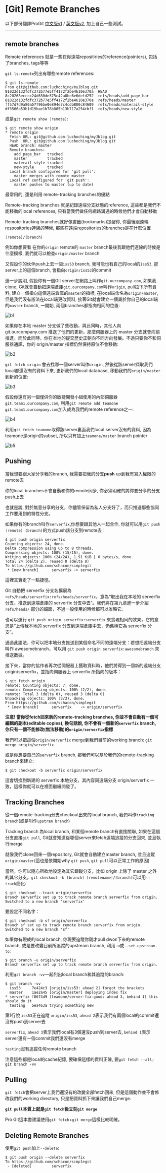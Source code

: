 # [Git] Remote Branches

以下部份翻譯ProGit [中文版v1](https://git-scm.com/book/zh-tw/v1/%E9%96%8B%E5%A7%8B) / [英文版v2](https://git-scm.com/book/en/v2), 加上自己一些測試。

-----------

## remote branches 

Remote references 就是一些在你遠端repositiries的reference(pointers), 包括了branches, tags等等

`git ls-remote`列出有哪些remote references: 

```
$ git ls-remote
From git@github.com:luchoching/myJblog.git
81022d132fdfc372b77e5ff4172f2be4610e370a  HEAD
8c20268ecccc24d630de375c42a8bc6e6defd252  refs/heads/add_page_bar
81022d132fdfc372b77e5ff4172f2be4610e370a  refs/heads/master
ff57d7d9a80a57f96be0e894e7c4cdb880c84609  refs/heads/materail-style
df3566a53b1d19bae1b78b865b13b717a254cbf1  refs/heads/new-style
```

或是`git remote show (remote)`: 

```
$ git remote show origin
* remote origin
  Fetch URL: git@github.com:luchoching/myJblog.git
  Push  URL: git@github.com:luchoching/myJblog.git
  HEAD branch: master
  Remote branches:
    add_page_bar   tracked
    master         tracked
    materail-style tracked
    new-style      tracked
  Local branch configured for 'git pull':
    master merges with remote master
  Local ref configured for 'git push':
    master pushes to master (up to date)
```

最常用的, 還是利用 remote-tracking branches的優點

Remote-tracking branches 就是紀錄遠端分支狀態的reference, 這些都是我們不能移動的local references, 只有當我們做任何網路溝通的時候他們才會自動移動

Remote-tracking branches就好像書籤(bookmarks)提醒你, 你最後跟遠端respositories連線的時候, 那些在遠端repositories的branches是在什麼位置

`(remote)/(branch)`

例如你想要看 在你的`origin` remote的 `master` branch最後我跟他們連線的時候是什麼模樣, 我們就可以檢查`origin/master` branch

又假設你的伙伴push上去一個`iss53` branch, 我可能也有自己的local的`iss53`, 那server上的這個branch, 會指向`origin/iss53`的commit

進一步說明, 假設你有一個Git server在網路上叫作`git.ourcompany.com`, 如果我clone, Git就會自動把遠端倉庫`git.ourcompany.com`叫作`origin`, pull拉下所有資料, 建立一個指向這個遠端倉庫的`master`的指標, 在local端命名為`origin/master`, 但是我們沒有辦法在local端更改資料, 
接著Git就會建立一個屬於你自己的local端的`master` branch, 一開始, 兩個branches都指向相同的位置: 

![b1](https://git-scm.com/book/en/v2/book/03-git-branching/images/remote-branches-1.png)

如果你在本地 master 分支做了些改動，與此同時，其他人向 git.ourcompany.com 推送了他們的更新，那麼伺服器上的 master 分支就會向前推進，而於此同時，你在本地的提交歷史正朝向不同方向發展。不過只要你不和伺服器通訊，你的 origin/master 指標仍然保持原位不會移動:

![b2](https://git-scm.com/book/en/v2/book/03-git-branching/images/remote-branches-2.png)

`git fetch origin` 會去找哪一個server叫作`origin`, 然後從該server擷取我們local都還沒有的資料下來, 更新我們的local database, 移動我們的`origin/master`到新的位置:

![b3](https://git-scm.com/book/en/v2/book/03-git-branching/images/remote-branches-3.png)

假設你還有另一個僅供你的敏捷開發小組使用的內部伺服器`git.team1.ourcompany.com`, 利用`git remote add teamone git.team1.ourcompany.com`加入成為我們的remote reference之一: 

![b4](https://git-scm.com/book/en/v2/book/03-git-branching/images/remote-branches-4.png)

利用`git fetch teamone`取得該server裏面我們local server沒有的資料, 因為teamone是origin的subset, 所以只有加上`teamone/master` branch pointer

![b5](https://git-scm.com/book/en/v2/book/03-git-branching/images/remote-branches-5.png)

## Pushing 

當我想要跟大家分享我的branch, 我需要把我的分支**push** up到我有寫入權限的remote去

你的local branches不會自動和你的remote同步, 你必須明確的將你要分享的分支 push上去

也就是說, 對於無意分享的分支，你儘管保留為私人分支好了，而只推送那些協同工作要用到的特性分支。 

如果你有的branch叫作`serverfix`,你想要跟其他人一起合作, 你就可以用`git push (remote) (branch)`的方式push該分支到remote去：

```
$ git push origin serverfix
Counting objects: 24, done.
Delta compression using up to 8 threads.
Compressing objects: 100% (15/15), done.
Writing objects: 100% (24/24), 1.91 KiB | 0 bytes/s, done.
Total 24 (delta 2), reused 0 (delta 0)
To https://github.com/schacon/simplegit
 * [new branch]      serverfix -> serverfix
```

這裡其實走了一點捷徑。

Git 自動把 serverfix 分支名擴展為 `refs/heads/serverfix:refs/heads/serverfix`，意為“取出我在本地的 serverfix 分支，推送到遠端倉庫的 serverfix 分支中去”。我們將在第九章進一步介紹 `refs/heads/` 部分的細節，不過一般使用的時候都可以省略它。

也可以運行 `git push origin serverfix:serverfix` 來實現相同的效果，它的意思是“上傳我本地的 serverfix 分支到遠端倉庫中去，仍舊稱它為 serverfix 分支”。

通過此語法，你可以把本地分支推送到某個命名不同的遠端分支：若想把遠端分支叫作 awesomebranch，可以用 `git push origin serverfix:awesomebranch` 來推送數據。


接下來，當你的協作者再次從伺服器上獲取資料時，他們將得到一個新的遠端分支 origin/serverfix，並指向伺服器上 serverfix 所指向的版本：

```
$ git fetch origin
remote: Counting objects: 7, done.
remote: Compressing objects: 100% (2/2), done.
remote: Total 3 (delta 0), reused 3 (delta 0)
Unpacking objects: 100% (3/3), done.
From https://github.com/schacon/simplegit
 * [new branch]      serverfix    -> origin/serverfix
```

**注意! 當你從fetch回來新的remote-tracking branches, 你並不會自動有一個可編輯的副本(editable copies), 換句話說, 你不會有一個新的`serverfix` branch, 你只有一個不能修改(無法移動)的`origin/serverfix`指標**

我們可以把這個`origin/serverfix` merge到我們目前的working branch: `git merge origin/serverfix`

或是你想要自己的`serverfix` branch, 那我們可以基於我們的remote-tracking branch來建立: 

```
$ git checkout -b serverfix origin/serverfix
```

這會切換到新建的 serverfix 本地分支，其內容同遠端分支 origin/serverfix 一致，這樣你就可以在裡面繼續開發了。


## Tracking Branches

從一個remote-tracking分支checkout出來的local branch, 我們叫作`tracking branch`(或是叫作`upstram branch`)

Tracking branch 為local branch, 和某個remote branch有直接關聯, 如果在這個分支直接`git pull`, Git就會知道從哪個server來fetch遠端追蹤的分支回來, 並且執行merge

就像我們clone回來一個repository, Git就會自動建立master branch, 並且追蹤`origin/master`(這也是依開始why `git push`, `git pull`可以正常工作的原因)

當然，你可以隨心所欲地設定為其它跟蹤分支，比如 origin 上除了 master 之外的其它分支。`git checkout -b [branch] [remotename]/[branch]`可以用`--track`簡化:

```
$ git checkout --track origin/serverfix 
Branch serverfix set up to track remote branch serverfix from origin.
Switched to a new branch 'serverfix'
```

要設定不同名字：

```
$ git checkout -b sf origin/serverfix
Branch sf set up to track remote branch serverfix from origin.
Switched to a new branch 'sf'
```

如果你有現成的local branch, 你現要追蹤你剛才pull dwon下來的remote branch, 或是要改變目前所追蹤的upstream branch, 利用`-u`或`--set-upstream-to`: 

```
$ git branch -u origin/serverfix
Branch serverfix set up to track remote branch serverfix from origin.
```

利用`git branch -vv`一起列出local branch和其追蹤的branch:

```
$ git branch -vv
  iss53     7e424c3 [origin/iss53: ahead 2] forgot the brackets
  master    1ae2a45 [origin/master] deploying index fix
* serverfix f8674d9 [teamone/server-fix-good: ahead 3, behind 1] this should do it
  testing   5ea463a trying something new
```

第1行說 `iss53`正在追蹤 `origin/iss53`, `ahead 2`表示我們有兩個local的commit還沒有push到server去

`serverfix`, `ahead 3`表示我們local有3個還沒push到server去, `behind 1`表示server還有一個commit我們還沒有merge

`testing`沒有追蹤任何remote branch

注意這些都是local的cache紀錄, 要確保這樣的資料正確, 要`git fetch --all; git branch -vv`

## Pulling 

`git fetch`會把server上我們還沒有的改變全部fetch回來, 但是這個動作並不會修改我們的working directory, 只是把資料抓下來讓我們自己merge.

**`git pull`本質上就是`git fetch`後立刻`git merge`**

Pro Git這本書建議使用`git fetch`+`git merge`這樣比較明確。

## Deleting Remote Branches

使用`git push`加上`--delete`:

```
$ git push origin --delete serverfix
To https://github.com/schacon/simplegit
 - [deleted]         serverfix
```


